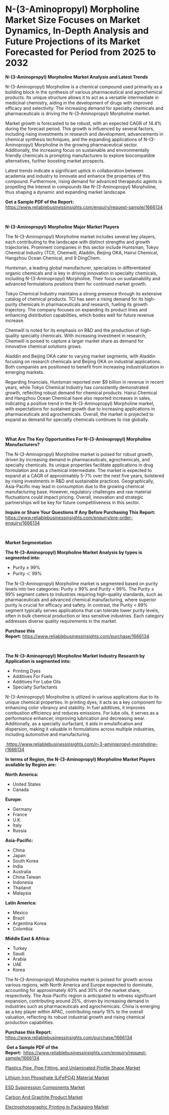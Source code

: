 <p><h1>N-(3-Aminopropyl) Morpholine Market Size Focuses on Market Dynamics, In-Depth Analysis and Future Projections of its Market Forecasted for Period from 2025 to 2032</h1></p><p><strong>N-(3-Aminopropyl) Morpholine Market Analysis and Latest Trends</strong></p>
<p><p>N-(3-Aminopropyl) Morpholine is a chemical compound used primarily as a building block in the synthesis of various pharmaceutical and agrochemical products. Its unique structure allows it to act as a versatile intermediate in medicinal chemistry, aiding in the development of drugs with improved efficacy and selectivity. The increasing demand for specialty chemicals and pharmaceuticals is driving the N-(3-Aminopropyl) Morpholine market.</p><p>Market growth is forecasted to be robust, with an expected CAGR of 14.4% during the forecast period. This growth is influenced by several factors, including rising investments in research and development, advancements in chemical synthesis techniques, and the expanding applications of N-(3-Aminopropyl) Morpholine in the growing pharmaceutical sector. Additionally, the increasing focus on sustainable and environmentally friendly chemicals is prompting manufacturers to explore biocompatible alternatives, further boosting market prospects.</p><p>Latest trends indicate a significant uptick in collaboration between academia and industry to innovate and enhance the properties of this compound. Furthermore, rising demand for advanced therapeutic agents is propelling the interest in compounds like N-(3-Aminopropyl) Morpholine, thus shaping a dynamic and expanding market landscape.</p></p>
<p><strong>Get a Sample PDF of the Report:&nbsp;</strong> <a href="https://www.reliablebusinessinsights.com/enquiry/request-sample/1666134?utm_campaign=100&utm_medium=2&utm_source=Github&utm_content=ia&utm_term=02022025&utm_id=n-3-aminopropyl-morpholine">https://www.reliablebusinessinsights.com/enquiry/request-sample/1666134</a></p>
<p>&nbsp;</p>
<p><strong>N-(3-Aminopropyl) Morpholine Major Market Players</strong></p>
<p><p>The N-(3-Aminopropyl) Morpholine market includes several key players, each contributing to the landscape with distinct strengths and growth trajectories. Prominent companies in this sector include Huntsman, Tokyo Chemical Industry (TCI), Chemwill, Aladdin, Beijing OKA, Hairui Chemical, Hangzhou Ocean Chemical, and 9 DingChem.</p><p>Huntsman, a leading global manufacturer, specializes in differentiated organic chemicals and is key in driving innovation in specialty chemicals, including N-(3-Aminopropyl) Morpholine. Their focus on sustainability and advanced formulations positions them for continued market growth. </p><p>Tokyo Chemical Industry maintains a strong presence through its extensive catalog of chemical products. TCI has seen a rising demand for its high-purity chemicals in pharmaceuticals and research, fueling its growth trajectory. The company focuses on expanding its product lines and enhancing distribution capabilities, which bodes well for future revenue increase.</p><p>Chemwill is noted for its emphasis on R&D and the production of high-quality specialty chemicals. With increasing investment in research, Chemwill is poised to capture a larger market share as demand for innovative chemical solutions grows.</p><p>Aladdin and Beijing OKA cater to varying market segments, with Aladdin focusing on research chemicals and Beijing OKA on industrial applications. Both companies are positioned to benefit from increasing industrialization in emerging markets.</p><p>Regarding financials, Huntsman reported over $9 billion in revenue in recent years, while Tokyo Chemical Industry has consistently demonstrated growth, reflecting robust demand for chemical products. Hairui Chemical and Hangzhou Ocean Chemical have also reported increases in sales, indicating a positive trend in the N-(3-Aminopropyl) Morpholine market, with expectations for sustained growth due to increasing applications in pharmaceuticals and agrochemicals. Overall, the market is projected to expand as demand for specialty chemicals continues to rise globally.</p></p>
<p>&nbsp;</p>
<p><strong>What Are The Key Opportunities For N-(3-Aminopropyl) Morpholine Manufacturers?</strong></p>
<p><p>The N-(3-Aminopropyl) Morpholine market is poised for robust growth, driven by increasing demand in pharmaceuticals, agrochemicals, and specialty chemicals. Its unique properties facilitate applications in drug formulation and as a chemical intermediate. The market is expected to expand at a CAGR of approximately 5-7% over the next five years, bolstered by rising investments in R&D and sustainable practices. Geographically, Asia-Pacific may lead in consumption due to the growing chemical manufacturing base. However, regulatory challenges and raw material fluctuations could impact pricing. Overall, innovation and strategic partnerships will be key for future competitiveness in this sector.</p></p>
<p><strong>Inquire or Share Your Questions If Any Before Purchasing This Report:</strong> <a href="https://www.reliablebusinessinsights.com/enquiry/pre-order-enquiry/1666134?utm_campaign=100&utm_medium=2&utm_source=Github&utm_content=ia&utm_term=02022025&utm_id=n-3-aminopropyl-morpholine">https://www.reliablebusinessinsights.com/enquiry/pre-order-enquiry/1666134</a></p>
<p>&nbsp;</p>
<p><strong>Market Segmentation</strong></p>
<p><strong>The N-(3-Aminopropyl) Morpholine Market Analysis by types is segmented into:</strong></p>
<p><ul><li>Purity ≥ 99%</li><li>Purity ＜ 99%</li></ul></p>
<p><p>The N-(3-Aminopropyl) Morpholine market is segmented based on purity levels into two categories: Purity ≥ 99% and Purity < 99%. The Purity ≥ 99% segment caters to industries requiring high-quality standards, such as pharmaceuticals and advanced chemical manufacturing, where superior purity is crucial for efficacy and safety. In contrast, the Purity < 99% segment typically serves applications that can tolerate lower purity levels, often in bulk chemical production or less sensitive industries. Each category addresses diverse quality requirements in the market.</p></p>
<p><strong>Purchase this Report:&nbsp;</strong><a href="https://www.reliablebusinessinsights.com/purchase/1666134?utm_campaign=100&utm_medium=2&utm_source=Github&utm_content=ia&utm_term=02022025&utm_id=n-3-aminopropyl-morpholine">https://www.reliablebusinessinsights.com/purchase/1666134</a></p>
<p>&nbsp;</p>
<p><strong>The N-(3-Aminopropyl) Morpholine Market Industry Research by Application is segmented into:</strong></p>
<p><ul><li>Printing Dyes</li><li>Additives For Fuels</li><li>Additives For Lube Oils</li><li>Specialty Surfactants</li></ul></p>
<p><p>N-(3-Aminopropyl) Morpholine is utilized in various applications due to its unique chemical properties. In printing dyes, it acts as a key component for enhancing color vibrancy and stability. In fuel additives, it improves combustion efficiency and reduces emissions. For lube oils, it serves as a performance enhancer, improving lubrication and decreasing wear. Additionally, as a specialty surfactant, it aids in emulsification and dispersion, making it valuable in formulations across multiple industries, including automotive and manufacturing.</p></p>
<p><a href="https://www.reliablebusinessinsights.com/n-3-aminopropyl-morpholine-r1666134?utm_campaign=100&utm_medium=2&utm_source=Github&utm_content=ia&utm_term=02022025&utm_id=n-3-aminopropyl-morpholine">&nbsp;https://www.reliablebusinessinsights.com/n-3-aminopropyl-morpholine-r1666134</a></p>
<p><strong>In terms of Region, the N-(3-Aminopropyl) Morpholine Market Players available by Region are:</strong></p>
<p>
    <p> <strong> North America: </strong>
        <ul>
            <li>United States</li>
            <li>Canada</li>
        </ul>
        </p> 
    <p> <strong> Europe: </strong>
        <ul>
            <li>Germany</li>
            <li>France</li>
            <li>U.K.</li>
            <li>Italy</li>
            <li>Russia</li>
        </ul>
        </p> 
    <p> <strong> Asia-Pacific: </strong>
        <ul>
            <li>China</li>
            <li>Japan</li>
            <li>South Korea</li>
            <li>India</li>
            <li>Australia</li>
            <li>China Taiwan</li>
            <li>Indonesia</li>
            <li>Thailand</li>
            <li>Malaysia</li>
        </ul>
        </p> 
    <p> <strong> Latin America: </strong>
        <ul>
            <li>Mexico</li>
            <li>Brazil</li>
            <li>Argentina Korea</li>
            <li>Colombia</li>
        </ul>
        </p> 
    <p> <strong> Middle East & Africa: </strong>
        <ul>
            <li>Turkey</li>
            <li>Saudi</li>
            <li>Arabia</li>
            <li>UAE</li>
            <li>Korea</li>
        </ul>
    </p>
    </p>
<p><p>The N-(3-Aminopropyl) Morpholine market is poised for growth across various regions, with North America and Europe expected to dominate, accounting for approximately 40% and 30% of the market share, respectively. The Asia-Pacific region is anticipated to witness significant expansion, contributing around 25%, driven by increasing demand in industries such as pharmaceuticals and agrochemicals. China is emerging as a key player within APAC, contributing nearly 15% to the overall valuation, reflecting its robust industrial growth and rising chemical production capabilities.</p></p>
<p><strong>Purchase this Report: </strong><a href="https://www.reliablebusinessinsights.com/purchase/1666134?utm_campaign=100&utm_medium=2&utm_source=Github&utm_content=ia&utm_term=02022025&utm_id=n-3-aminopropyl-morpholine">https://www.reliablebusinessinsights.com/purchase/1666134</a></p>
<p>&nbsp;<strong>Get a Sample PDF of the Report:&nbsp;&nbsp;</strong><a href="https://www.reliablebusinessinsights.com/enquiry/request-sample/1666134?utm_campaign=100&utm_medium=2&utm_source=Github&utm_content=ia&utm_term=02022025&utm_id=n-3-aminopropyl-morpholine">https://www.reliablebusinessinsights.com/enquiry/request-sample/1666134</a></p>
<p><strong></strong></p>
<p><p><a href="https://github.com/voigttyagi/Market-Research-Report-List-1/blob/main/plastics-pipe-pipe-fitting-and-unlaminated-profile-shape-market.md?utm_campaign=100&utm_medium=2&utm_source=Github&utm_content=ia&utm_term=02022025&utm_id=n-3-aminopropyl-morpholine">Plastics Pipe, Pipe Fitting, and Unlaminated Profile Shape Market</a></p><p><a href="https://github.com/saoutiguarro/Market-Research-Report-List-1/blob/main/lithium-iron-phosphate-lifepo4-material-market.md?utm_campaign=100&utm_medium=2&utm_source=Github&utm_content=ia&utm_term=02022025&utm_id=n-3-aminopropyl-morpholine">Lithium Iron Phosphate (LiFePO4) Material Market</a></p><p><a href="https://github.com/jenithschijf/Market-Research-Report-List-1/blob/main/esd-suppression-components-market.md?utm_campaign=100&utm_medium=2&utm_source=Github&utm_content=ia&utm_term=02022025&utm_id=n-3-aminopropyl-morpholine">ESD Suppression Components Market</a></p><p><a href="https://github.com/saroarmaicky/Market-Research-Report-List-1/blob/main/carbon-and-graphite-product-market.md?utm_campaign=100&utm_medium=2&utm_source=Github&utm_content=ia&utm_term=02022025&utm_id=n-3-aminopropyl-morpholine">Carbon And Graphite Product Market</a></p><p><a href="https://github.com/giblydirani3/Market-Research-Report-List-1/blob/main/electrophotographic-printing-in-packaging-market.md?utm_campaign=100&utm_medium=2&utm_source=Github&utm_content=ia&utm_term=02022025&utm_id=n-3-aminopropyl-morpholine">Electrophotographic Printing in Packaging Market</a></p></p>
